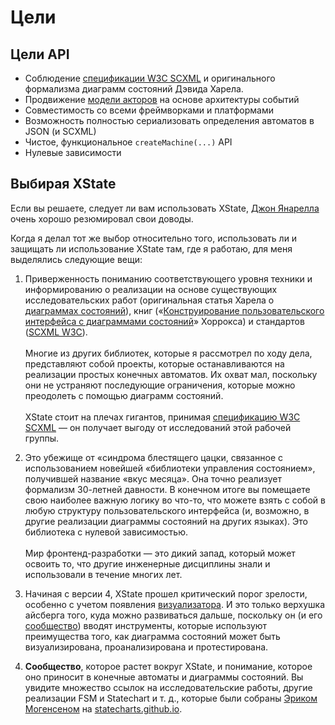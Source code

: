 # Цели

## Цели API

- Соблюдение [спецификации W3C SCXML](https://www.w3.org/TR/scxml/) и оригинального формализма диаграмм состояний Дэвида Харела.
- Продвижение [модели акторов](https://ru.wikipedia.org/wiki/%D0%9C%D0%BE%D0%B4%D0%B5%D0%BB%D1%8C_%D0%B0%D0%BA%D1%82%D0%BE%D1%80%D0%BE%D0%B2) на основе архитектуры событий
- Совместимость со всеми фреймворками и платформами
- Возможность полностью сериализовать определения автоматов в JSON (и SCXML)
- Чистое, функциональное `createMachine(...)` API
- Нулевые зависимости

## Выбирая XState

Если вы решаете, следует ли вам использовать XState, [Джон Янарелла](https://github.com/CodeCatalyst) очень хорошо резюмировал свои доводы.

Когда я делал тот же выбор относительно того, использовать ли и защищать ли использование XState там, где я работаю, для меня выделялись следующие вещи:

1. Приверженность пониманию соответствующего уровня техники и информированию о реализации на основе существующих исследовательских работ (оригинальная статья Харела о [диаграммах состояний](https://www.sciencedirect.com/science/article/pii/0167642387900359/pdf)), книг («[Конструирование пользовательского интерфейса с диаграммами состояний](https://www.amazon.com/Constructing-User-Interface-Statecharts-Horrocks/dp/0201342782/ref=sr_1_3?ie=UTF8&qid=1548690916&sr=8-3&keywords=statecharts)» Хоррокса) и стандартов ([SCXML W3C](https://www.w3.org/TR/scxml/)).<br /><br />Многие из других библиотек, которые я рассмотрел по ходу дела, представляют собой проекты, которые останавливаются на реализации простых конечных автоматов. Их охват мал, поскольку они не устраняют последующие ограничения, которые можно преодолеть с помощью диаграмм состояний.<br /><br />XState стоит на плечах гигантов, принимая [спецификацию W3C SCXML](https://www.w3.org/TR/scxml/) — он получает выгоду от исследований этой рабочей группы.

2. Это убежище от «синдрома блестящего цацки, связанное с использованием новейшей «библиотеки управления состоянием», получившей название «вкус месяца». Она точно реализует формализм 30-летней давности. В конечном итоге вы помещаете свою наиболее важную логику во что-то, что можете взять с собой в любую структуру пользовательского интерфейса (и, возможно, в другие реализации диаграммы состояний на других языках). Это библиотека с нулевой зависимостью.<br /><br />Мир фронтенд-разработки — это дикий запад, который может освоить то, что другие инженерные дисциплины знали и использовали в течение многих лет.

3. Начиная с версии 4, XState прошел критический порог зрелости, особенно с учетом появления [визуализатора](https://statecharts.github.io/xstate-viz). И это только верхушка айсберга того, куда можно развиваться дальше, поскольку он (и его [сообщество](https://github.com/statelyai/xstate/discussions)) вводят инструменты, которые используют преимущества того, как диаграмма состояний может быть визуализирована, проанализирована и протестирована.

4. **Сообщество**, которое растет вокруг XState, и понимание, которое оно приносит в конечные автоматы и диаграммы состояний. Вы увидите множество ссылок на исследовательские работы, другие реализации FSM и Statechart и т. д., которые были собраны [Эриком Могенсеном](https://twitter.com/mogsie) на [statecharts.github.io](https://statecharts.github.io/).
